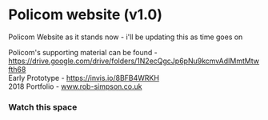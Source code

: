 # Policom website (v1.0)
Policom Website as it stands now - i'll be updating this as time goes on

Policom's supporting material can be found - https://drive.google.com/drive/folders/1N2ecQgcJp6pNu9kcmvAdIMmtMtwfth68  
Early Prototype - https://invis.io/8BFB4WRKH  
2018 Portfolio - www.rob-simpson.co.uk

### Watch this space
